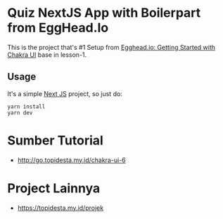 # Quiz NextJS App with Boilerpart from EggHead.Io

This is the project that's #1 Setup from [Egghead.io: Getting Started with Chakra UI](https://github.com/lazarnikolov94/egghead-getting-started-with-chakra-ui/tree/lesson-1) base in lesson-1.

## Usage

It's a simple [Next JS](https://nextjs.org/) project, so just do:
```shell
yarn install
yarn dev
```

# Sumber Tutorial

- http://go.topidesta.my.id/chakra-ui-6

# Project Lainnya

- https://topidesta.my.id/projek

